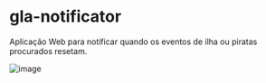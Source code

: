 # gla-notificator
Aplicação Web para notificar quando os eventos de ilha ou piratas procurados resetam.

![image](https://github.com/KelvynLenis/gla-notificator/assets/52057929/b8d26ffe-4b53-4cd4-9b22-ec954402754b)
